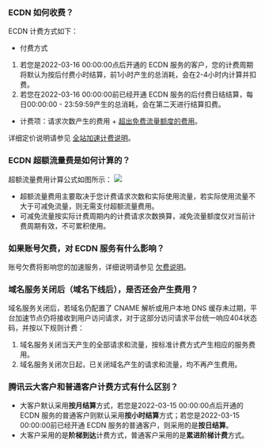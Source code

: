 ### ECDN 如何收费？
ECDN 计费方式如下：
- 付费方式
 1. 若您是2022-03-16 00:00:00点后开通的 ECDN 服务的客户，您的计费周期将默认为按后付费小时结算，前1小时产生的总消耗，会在2-4小时内计算并扣费。
 2. 若您在2022-03-16 00:00:00前已经开通 ECDN 服务的后付费日结结算，每日00:00:00 - 23:59:59产生的总消耗，会在第二天进行结算扣费。
- 计费项：请求次数产生的费用 + [超出免费流量额度的费用](#fluxcost)。

详细定价说明请参见 [全站加速计费说明](https://cloud.tencent.com/document/product/570/10979)。


### ECDN 超额流量费是如何计算的？[](id:fluxcost)
超额流量费用计算公式如图所示：
![](https://main.qcloudimg.com/raw/916aeee6cc1351cc0fcadc7c46c5e1fb.png)
- 超额流量费用主要取决于您计费请求次数和实际使用流量，若实际使用流量不大于可减免流量，则无需支付超额流量费用。
- 可减免流量按实际计费周期内的计费请求次数换算，减免流量额度仅对当前计费周期有效，不可累积使用。

### 如果账号欠费，对 ECDN 服务有什么影响？
账号欠费将影响您的加速服务，详细说明请参见 [欠费说明](https://cloud.tencent.com/document/product/570/15567)。

### 域名服务关闭后（域名下线后），是否还会产生费用？
域名服务关闭后，若域名仍配置了 CNAME 解析或用户本地 DNS 缓存未过期，平台加速节点仍将接收到用户访问请求，对于这部分访问请求平台统一响应404状态码，并按以下规则计费：
1. 域名服务关闭当天产生的全部请求和流量，按标准计费方式产生相应的服务费用。
2. 域名服务关闭次日起，已关闭域名产生的请求和流量，均不再产生费用。
       

### 腾讯云大客户和普通客户计费方式有什么区别？
- 大客户默认采用**按月结算**方式，若您是2022-03-15 00:00:00点后开通的 ECDN 服务的普通客户则默认采用**按小时结算**方式；若您是2022-03-15 00:00:00前已经开通 ECDN 服务的普通客户，则采用的是**按日结算**。
- 大客户采用的是**阶梯到达**计费方式，普通客户采用的是**累进阶梯计费**方式。
